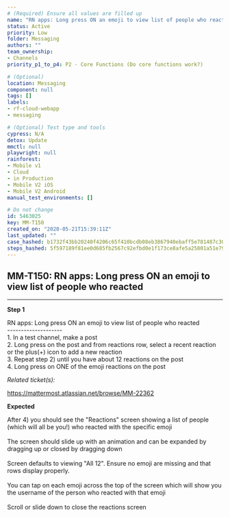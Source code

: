 ```yaml
---
# (Required) Ensure all values are filled up
name: "RN apps: Long press ON an emoji to view list of people who reacted"
status: Active
priority: Low
folder: Messaging
authors: ""
team_ownership: 
- Channels
priority_p1_to_p4: P2 - Core Functions (Do core functions work?)

# (Optional)
location: Messaging
component: null
tags: []
labels: 
- rf-cloud-webapp
- messaging

# (Optional) Test type and tools
cypress: N/A
detox: Update
mmctl: null
playwright: null
rainforest: 
- Mobile v1
- Cloud
- in Production
- Mobile V2 iOS
- Mobile V2 Android
manual_test_environments: []

# Do not change
id: 5463025
key: MM-T150
created_on: "2020-05-21T15:39:11Z"
last_updated: ""
case_hashed: b1732f43bb20240f4206c65f410bcdb08eb3867940ebaff5e781487c30e3380d9bd5c1422e8aab7b692ab3cb99d4ef57
steps_hashed: 5f597189f81ee0d685fb2567c92efbd0e1f173ce8afe5a25801a51e797f88dc34670262856f98381e38d31da5402bf82
---
```


<!-- (Auto-generated) Based on frontmatter's "key" and "name" -->

## MM-T150: RN apps: Long press ON an emoji to view list of people who reacted

---

**Step 1**

RN apps: Long press ON an emoji to view list of people who reacted\
\--------------------\
1\. In a test channel, make a post\
2\. Long press on the post and from reactions row, select a recent reaction or the plus(+) icon to add a new reaction\
3\. Repeat step 2) until you have about 12 reactions on the post\
4\. Long press on ONE of the emoji reactions on the post

_Related ticket(s):_

<https://mattermost.atlassian.net/browse/MM-22362>

**Expected**

After 4) you should see the "Reactions" screen showing a list of people (which will all be you!) who reacted with the specific emoji\
\
The screen should slide up with an animation and can be expanded by dragging up or closed by dragging down\
\
Screen defaults to viewing "All 12". Ensure no emoji are missing and that rows display properly.\
\
You can tap on each emoji across the top of the screen which will show you the username of the person who reacted with that emoji\
\
Scroll or slide down to close the reactions screen

